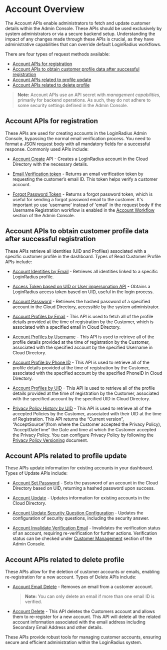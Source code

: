 # Account Overview

The Account APIs enable administrators to fetch and update customer details within the Admin Console. These APIs should be used exclusively by system administrators or via a secure backend setup. Understanding the impact of any changes made through these APIs is crucial, as they have administrative capabilities that can override default LoginRadius workflows.

There are four types of request methods available:

- [Account APIs for registration](#accountapisforregistration0)
- [Account APIs to obtain customer profile data after successful registration](#accountapistoobtaincustomerprofiledataaftersuccessfulregistration1)
- [Account APIs related to profile update](#accountapisrelatedtoprofileupdate2)
- [Account APIs related to delete profile](#accountapisrelatedtodeleteprofile3)

> **Note:** Account APIs use an API secret with *management capabilities*, primarily for backend operations. As such, they do not adhere to some security settings defined in the Admin Console.

## Account APIs for registration

These APIs are used for creating accounts in the LoginRadius Admin Console, bypassing the normal email verification process. You need to format a JSON request body with all mandatory fields for a successful response. Commonly used APIs include:

- [Account Create](/api/v2/customer-identity-api/account/account-create) API - Creates a LoginRadius account in the Cloud Directory with the necessary details.

- [Email Verification token](/api/v2/customer-identity-api/account/get-email-verification-token) - Returns an email verification token by requesting the customer’s email ID. This token helps verify a customer account.

- [Forgot Password Token](/api/v2/customer-identity-api/account/get-forgot-password-token) - Returns a forgot password token, which is useful for sending a forgot password email to the customer. It's important yo use 'username' instead of 'email' in the request body if the Username Registration workflow is enabled in the [Account Workflow](https://adminconsole.loginradius.com/platform-configuration/identity-workflow/authentication-workflow/account-workflow) section of the Admin Console.

## Account APIs to obtain customer profile data after successful registration

These APIs retrieve all identities (UID and Profiles) associated with a specific customer profile in the dashboard. Types of Read Customer Profile APIs include:

- [Account Identities by Email](/api/v2/customer-identity-api/account/account-identities-by-email) -  Retrieves all identities linked to a specific LoginRadius profile.

- [Access Token based on UID or User impersonation API](/api/v2/customer-identity-api/account/account-impersonation-api) - Obtains a LoginRadius access token based on UID, useful in the login process.

- [Account Password](/api/v2/customer-identity-api/account/account-password) - Retrieves the hashed password of a specified account in the Cloud Directory, accessible by the system administrator.

- [Account Profiles by Email](/api/v2/customer-identity-api/account/account-profiles-by-email) - This API is used to fetch all of the profile details provided at the time of registration by the Customer, which is associated with a  specified email in Cloud Directory.

- [Account Profiles by Username](/api/v2/customer-identity-api/account/account-profiles-by-user-name) - This API is used to retrieve all of the profile details provided at the time of registration by the Customer, associated with the specified account by the specified Username in Cloud Directory.

- [Account Profile by Phone ID](/api/v2/customer-identity-api/account/account-profiles-by-phone-id) - This API is used to retrieve all of the profile details provided at the time of registration by the Customer, associated with the specified account by the specified PhoneID in Cloud Directory.

- [Account Profiles by UID](/api/v2/customer-identity-api/account/account-profiles-by-uid) - This API is used to retrieve all of the profile details provided at the time of registration by the Customer, associated with the specified account by the specified UID in Cloud Directory.

- [Privacy Policy History by UID](/api/v2/customer-identity-api/account/privacy-policy-history-by-uid) - This API is used to retrieve all of the accepted Policies by the Customer, associated with their UID at the time of Registration. This API returns the “Current version”, “AcceptSource”(from where the Customer accepted the Privacy Policy), “AcceptDateTime” the Date and time at which the Customer accepted the Privacy Policy. You can configure Privacy Policy by following the [Privacy Policy Versioning](/api/v2/dashboard/data-governance/privacy-policy) document.

## Account APIs related to profile update

These APIs update information for existing accounts in your dashboard. Types of Update APIs include:

- [Account Set Password](/api/v2/customer-identity-api/account/account-set-password) - Sets the password of an account in the Cloud Directory based on UID, returning a hashed password upon success.

- [Account Update](/api/v2/customer-identity-api/account/account-update) - Updates information for existing accounts in the Cloud Directory.

- [Account Update Security Question Configuration](/api/v2/customer-identity-api/account/account-update-security-question) - Updates the configuration of security questions, including the security answer.

- [Account Invalidate Verification Email](/api/v2/customer-identity-api/account/account-invalidate-verification-email) -  Invalidates the verification status of an account, requiring re-verification for further actions. Verification status can be checked under [Customer Management](https://adminconsole.loginradius.com/profile-management/customer-management/search-customers) section of the Admin Console.

## Account APIs related to delete profile

These APIs allow for the deletion of customer accounts or emails, enabling re-registration for a new account. Types of Delete APIs include:

- [Account Email Delete](/api/v2/customer-identity-api/account/account-email-delete) -  Removes an email from a customer account.

    > **Note:** You can only delete an email if more than one email ID is verified.

- [Account Delete](/api/v2/customer-identity-api/account/account-delete) - This API deletes the Customers account and allows them to re-register for a new account. This API will delete all the related account information associated with the email address including Secondary Email Address and other details.

These APIs provide robust tools for managing customer accounts, ensuring secure and efficient administration within the LoginRadius system.
